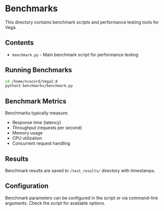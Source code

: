 # Benchmarks

This directory contains benchmark scripts and performance testing tools for Vega.

## Contents

- `benchmark.py` - Main benchmark script for performance testing

## Running Benchmarks

```bash
cd /home/ncacord/Vega2.0
python3 benchmarks/benchmark.py
```

## Benchmark Metrics

Benchmarks typically measure:

- Response time (latency)
- Throughput (requests per second)
- Memory usage
- CPU utilization
- Concurrent request handling

## Results

Benchmark results are saved to `/test_results/` directory with timestamps.

## Configuration

Benchmark parameters can be configured in the script or via command-line arguments. Check the script for available options.
